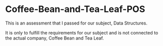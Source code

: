 # Coffee-Bean-and-Tea-Leaf-POS
This is an assessment that I passed for our subject, Data Structures.

It is only to fulfill the requirements for our subject and is not connected to the actual company, Coffee Bean and Tea Leaf.
